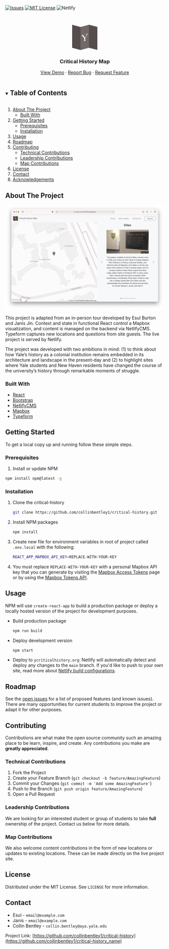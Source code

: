 <!-- PROJECT SHIELDS -->
[![Issues][issues-shield]][issues-url]
[![MIT License][license-shield]][license-url]
![Netlify][netlify-shield]

<!-- PROJECT LOGO -->
<br />
<p align="center">
  <a href="https://ycriticalhistory.org/">
    <img src="public/images/logo.png" alt="Logo" width="80" height="80">
  </a>

  <h3 align="center">Critical History Map</h3>

  <p align="center">
    <!-- project_breadcrumbs -->
    <a href="https://clever-curie-4b211b.netlify.app/">View Demo</a>
    ·
    <a href="https://github.com/collinbentley1/critical-history/issues">Report Bug</a>
    ·
    <a href="https://github.com/collinbentley1/critical-history/issues">Request Feature</a>
  </p>
</p>

<!-- TABLE OF CONTENTS -->
<details open="open">
  <summary><h2 style="display: inline-block">Table of Contents</h2></summary>
  <ol>
    <li>
      <a href="#about-the-project">About The Project</a>
      <ul>
        <li><a href="#built-with">Built With</a></li>
      </ul>
    </li>
    <li>
      <a href="#getting-started">Getting Started</a>
      <ul>
        <li><a href="#prerequisites">Prerequisites</a></li>
        <li><a href="#installation">Installation</a></li>
      </ul>
    </li>
    <li><a href="#usage">Usage</a></li>
    <li><a href="#roadmap">Roadmap</a></li>
    <li><a href="#contributing">Contributing</a>
      <ul>
        <li><a href="#technical-contributions">Technical Contributions</a></li>
        <li><a href="#leadership-contributions">Leadership Contributions</a></li>
        <li><a href="#map-contributions">Map Contributions</a></li>
      </ul>
      </li>
    <li><a href="#license">License</a></li>
    <li><a href="#contact">Contact</a></li>
    <li><a href="#acknowledgements">Acknowledgements</a></li>
  </ol>
</details>

<!-- ABOUT THE PROJECT -->
## About The Project

[![Product Name Screen Shot][product-screenshot]](https://example.com)

This project is adapted from an in-person tour developed by Esul Burton and Janis Jin. Context and state in functional React control a Mapbox visualization, and content is managed on the backend via NetlifyCMS. Typeform captures new locations and questions from site guests. The live project is served by Netlify.

The project was developed with two ambitions in mind: (1) to think about how Yale’s history as a colonial institution remains embedded in its architecture and landscape in the present-day and (2) to highlight sites where Yale students and New Haven residents have changed the course of the university’s history through remarkable moments of struggle.

### Built With

* [React](https://reactjs.org)
* [Bootstrap](https://getbootstrap.com)
* [NetlifyCMS](https://www.netlifycms.org)
* [Mapbox](https://docs.mapbox.com/mapbox-gl-js/api/)
* [Typeform](https://github.com/Typeform/embed)

<!-- GETTING STARTED -->
## Getting Started

To get a local copy up and running follow these simple steps.

### Prerequisites

1. Install or update NPM
  ```sh
  npm install npm@latest -g
  ```

### Installation

1. Clone the critical-history
   ```sh
   git clone https://github.com/collinbentley1/critical-history.git
   ```
2. Install NPM packages
   ```sh
   npm install
   ```
3. Create new file for environment variables in root of project called `.env.local` with the following:
    ```sh
    REACT_APP_MAPBOX_API_KEY=REPLACE-WITH-YOUR-KEY
    ```
4. You must replace `REPLACE-WITH-YOUR-KEY` with a personal Mapbox API key that you can generate by visiting the [Mapbox Access Tokens](https://account.mapbox.com/access-tokens) page or by using the [Mapbox Tokens API](https://docs.mapbox.com/api/accounts/#tokens).
<!-- USAGE EXAMPLES -->
## Usage

NPM will use `create-react-app` to build a production package or deploy a locally hosted version of the project for development purposes.

* Build production package
   ```sh
   npm run build
   ```

* Deploy development version
   ```sh
   npm start
   ```

* Deploy to `ycriticalhistory.org`: Netlify will automatically detect and deploy any changes to the `main` branch. If you'd like to push to your own site, read more about [Netlify build configurations](https://docs.netlify.com/configure-builds/get-started/#basic-build-settings).
<!-- ROADMAP -->
## Roadmap

See the [open issues](https://github.com/collinbentley1/critical-history/issues) for a list of proposed features (and known issues). There are many opportunities for current students to improve the project or adapt it for other purposes.



<!-- CONTRIBUTING -->
## Contributing
Contributions are what make the open source community such an amazing place to be learn, inspire, and create. Any contributions you make are **greatly appreciated**. 

### Technical Contributions

1. Fork the Project
2. Create your Feature Branch (`git checkout -b feature/AmazingFeature`)
3. Commit your Changes (`git commit -m 'Add some AmazingFeature'`)
4. Push to the Branch (`git push origin feature/AmazingFeature`)
5. Open a Pull Request

### Leadership Contributions
We are looking for an interested student or group of students to take **full** ownership of the project. Contact us below for more details.

### Map Contributions
We also welcome content contributions in the form of new locations or updates to existing locations. These can be made directly on the live project site.

<!-- LICENSE -->
## License

Distributed under the MIT License. See `LICENSE` for more information.



<!-- CONTACT -->
## Contact

* Esul - `email@example.com`
* Janis - `email@example.com`
* Collin Bentley - `collin.bentley@aya.yale.edu`


Project Link: [https://github.com/collinbentley1/critical-history](https://github.com/collinbentley1/critical-history_name)

<!-- ACKNOWLEDGEMENTS
## Acknowledgements

* []()
* []()
* []() -->

<!-- MARKDOWN LINKS & IMAGES -->
<!-- https://www.markdownguide.org/basic-syntax/#reference-style-links -->

[issues-shield]: https://img.shields.io/github/issues/collinbentley1/critical-history.svg?style=for-the-badge
[issues-url]: https://github.com/collinbentley1/critical-history/issues

[license-shield]: https://img.shields.io/github/license/collinbentley1/critical-history.svg?style=for-the-badge
[license-url]: https://github.com/collinbentley1/critical-history/blob/master/LICENSE.txt

[netlify-shield]: https://img.shields.io/netlify/760047ea-9eef-446f-84c4-8e8364e116e2?logo=netlify&style=for-the-badge

[linkedin-url]: https://linkedin.com/in/collinbentley1

[product-screenshot]: public/images/screenshot.png